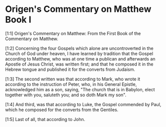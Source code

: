 # Origen's Commentary on Matthew Book I

[1:1] Origen's Commentary on Matthew: From the First Book of the Commentary on Matthew.

[1:2] Concerning the four Gospels which alone are uncontroverted in the Church of God under heaven, I have learned by tradition that the Gospel according to Matthew, who was at one time a publican and afterwards an Apostle of Jesus Christ, was written first; and that he composed it in the Hebrew tongue and published it for the converts from Judaism.

[1:3] The second written was that according to Mark, who wrote it according to the instruction of Peter, who, in his General Epistle, acknowledged him as a son, saying, "The church that is in Babylon, elect together with you, saluteth you; and so doth Mark my son".

[1:4] And third, was that according to Luke, the Gospel commended by Paul, which he composed for the converts from the Gentiles.

[1:5] Last of all, that according to John.


